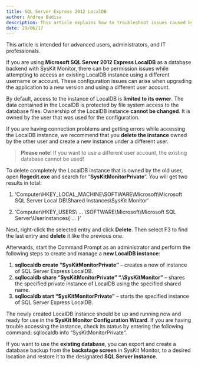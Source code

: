 ```yaml
---
title: SQL Server Express 2012 LocalDB
author: Andrea Budisa
description: This article explains how to troubleshoot issues caused by LocalDB while attempting to access an existing instance using a different username or account.
date: 29/06/17
---
```

This article is intended for advanced users, administrators, and IT professionals.

If you are using __Microsoft SQL Server 2012 Express LocalDB__ as a database backend with SysKit Monitor, there can be permission issues while attempting to access an existing LocalDB instance using a different username or account. These configuration issues can arise when upgrading the application to a new version and using a different user account.

By default, access to the instance of LocalDB is __limited to its owner__. The data contained in the LocalDB is protected by file system access to the database files.
Ownership of the LocalDB instance __cannot be changed__. It is owned by the user that was used for the configuration.

If you are having connection problems and getting errors while accessing the LocalDB instance, we recommend that you __delete the instance__ owned by the other user and create a new instance under a different user.

> __Please note__! If you want to use a different user account, the existing database cannot be used!

To delete completely the LocalDB instance that is owned by the old user, open __Regedit.exe__ and search for “__SysKitMonitorPrivate__”. You will get two results in total:

1. ‘Computer\HKEY_LOCAL_MACHINE\SOFTWARE\Microsoft\Microsoft SQL Server Local DB\Shared Instances\SysKit Monitor’

2. ‘Computer\HKEY_USERS\ … \SOFTWARE\Microsoft\Microsoft SQL Server\UserInstances\{ … }’

Next, right-click the selected entry and click __Delete__. Then select F3 to find the last entry and __delete__ it like the previous one.

Afterwards, start the Command Prompt as an administrator and perform the following steps to create and manage a __new LocalDB instance__:

1. __sqllocaldb create “SysKitMonitorPrivate”__ – creates a new of instance of SQL Server Express LocalDB.
2. __sqllocaldb share “SysKitMonitorPrivate” “.\SysKitMonitor”__ – shares the specified private instance of LocalDB using the specified shared name.
3. __sqllocaldb start “SysKitMonitorPrivate”__ – starts the specified instance of SQL Server Express LocalDB.

The newly created LocalDB instance should be up and running now and ready for use in the __SysKit Monitor Configuration Wizard__.
If you are having trouble accessing the instance, check its status by entering the following command: sqllocaldb info “SysKitMonitorPrivate”.

If you want to use the __existing database__, you can export and create a database backup from the __backstage screen__ in SysKit Monitor, to a desired location and restore it to the designated __SQL Server instance__.